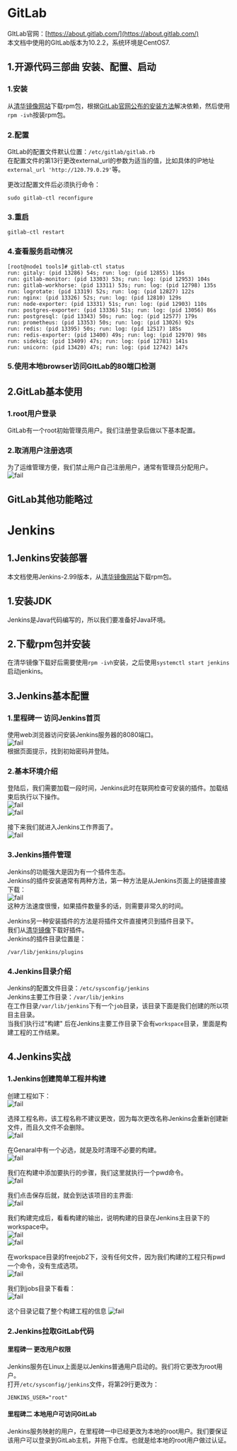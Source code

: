 # GitLab
GItLab官网：[https://about.gitlab.com/](https://about.gitlab.com/)<br>
本文档中使用的GItLab版本为10.2.2，系统环境是CentOS7.<br>

## 1.开源代码三部曲 安装、配置、启动
### 1.安装
从[清华镜像网站](https://mirrors.tuna.tsinghua.edu.cn/gitlab-ce/)下载rpm包，根据[GitLab官网公布的安装方法](https://about.gitlab.com/install/)解决依赖，然后使用``rpm -ivh``按装rpm包。<br>

### 2.配置
GItLab的配置文件默认位置：``/etc/gitlab/gitlab.rb``<br>
在配置文件的第13行更改external_url的参数为适当的值，比如具体的IP地址``external_url 'http://120.79.0.29'``等。<br>

更改过配置文件后必须执行命令：<br>
```
sudo gitlab-ctl reconfigure
```

### 3.重启
```
gitlab-ctl restart
```

### 4.查看服务启动情况
```
[root@node1 tools]# gitlab-ctl status
run: gitaly: (pid 13286) 54s; run: log: (pid 12855) 116s
run: gitlab-monitor: (pid 13303) 53s; run: log: (pid 12953) 104s
run: gitlab-workhorse: (pid 13311) 53s; run: log: (pid 12798) 135s
run: logrotate: (pid 13319) 52s; run: log: (pid 12827) 122s
run: nginx: (pid 13326) 52s; run: log: (pid 12810) 129s
run: node-exporter: (pid 13331) 51s; run: log: (pid 12903) 110s
run: postgres-exporter: (pid 13336) 51s; run: log: (pid 13056) 86s
run: postgresql: (pid 13343) 50s; run: log: (pid 12577) 179s
run: prometheus: (pid 13353) 50s; run: log: (pid 13026) 92s
run: redis: (pid 13395) 50s; run: log: (pid 12517) 185s
run: redis-exporter: (pid 13400) 49s; run: log: (pid 12970) 98s
run: sidekiq: (pid 13409) 47s; run: log: (pid 12781) 141s
run: unicorn: (pid 13420) 47s; run: log: (pid 12742) 147s
```

### 5.使用本地browser访问GItLab的80端口检测

## 2.GitLab基本使用

### 1.root用户登录
GitLab有一个root初始管理员用户。我们注册登录后做以下基本配置。<br>

### 2.取消用户注册选项
为了运维管理方便，我们禁止用户自己注册用户，通常有管理员分配用户。<br>
![fail](img/6.1.PNG)<br>

## GitLab其他功能略过

# Jenkins

## 1.Jenkins安装部署
本文档使用Jenkins-2.99版本，从[清华镜像网站](https://mirrors.tuna.tsinghua.edu.cn/jenkins/redhat/)下载rpm包。<br>

## 1.安装JDK
Jenkins是Java代码编写的，所以我们要准备好Java环境。<br>

## 2.下载rpm包并安装
在清华镜像下载好后需要使用``rpm -ivh``安装，之后使用``systemctl start jenkins``启动jenkins。<br>

## 3.Jenkins基本配置

### 1.里程碑一 访问Jenkins首页
使用web浏览器访问安装Jenkins服务器的8080端口。<br>
![fail](img/6.2.PNG)<br>
根据页面提示，找到初始密码并登陆。<br>

### 2.基本环境介绍
登陆后，我们需要加载一段时间，Jenkins此时在联网检查可安装的插件。加载结束后执行以下操作。<br>
![fail](img/6.3.PNG)<br>
![fail](img/6.4.PNG)<br>

接下来我们就进入Jenkins工作界面了。<br>
![fail](img/6.5.PNG)<br>

### 3.Jenkins插件管理
Jenkins的功能强大是因为有一个插件生态。<br>
Jenkins的插件安装通常有两种方法，第一种方法是从Jenkins页面上的链接直接下载：<br>
![fail](img/6.6.PNG)<br>
这种方法速度很慢，如果插件数量多的话，则需要非常久的时间。<br>

Jenkins另一种安装插件的方法是将插件文件直接拷贝到插件目录下。<br>
我们从[清华镜像](https://mirrors.tuna.tsinghua.edu.cn/jenkins/plugins/)下载好插件。<br>
Jenkins的插件目录位置是：<br>
```
/var/lib/jenkins/plugins
```

### 4.Jenkins目录介绍
Jenkins的配置文件目录：``/etc/sysconfig/jenkins``<br>
Jenkins主要工作目录：``/var/lib/jenkins``<br>
在工作目录``/var/lib/jenkins``下有一个``job``目录，该目录下面是我们创建的所以项目主目录。<br>
当我们执行过"构建" 后在Jenkins主要工作目录下会有``workspace``目录，里面是构建工程的工作结果。<br>


## 4.Jenkins实战
### 1.Jenkins创建简单工程并构建
创建工程如下：<br>
![fail](img/6.7.PNG)<br>

选择工程名称，该工程名称不建议更改，因为每次更改名称Jenkins会重新创建新文件，而且久文件不会删除。<br>
![fail](img/6.8.PNG)<br>

在Genaral中有一个必选，就是及时清理不必要的构建。<br>
![fail](img/6.9.PNG)<br>

我们在构建中添加要执行的步骤，我们这里就执行一个pwd命令。<br>
![fail](img/6.10.PNG)<br>

我们点击保存后就，就会到达该项目的主界面:<br>
![fail](img/6.11.PNG)<br>

我们构建完成后，看看构建的输出，说明构建的目录在Jenkins主目录下的workspace中。<br>
![fail](img/6.12.PNG)<br>
![fail](img/6.13.PNG)<br>

在workspace目录的freejob2下，没有任何文件，因为我们构建的工程只有pwd一个命令，没有生成选项。<br>
![fail](img/6.14.PNG)<br>

我们到jobs目录下看看：<br>
![fail](img/6.15.PNG)<br>

这个目录记载了整个构建工程的信息
![fail](img/6.16.PNG)<br>

### 2.Jenkins拉取GitLab代码

#### 里程碑一 更改用户权限
Jenkins服务在Linux上面是以Jenkins普通用户启动的。我们将它更改为root用户。<br>
打开``/etc/sysconfig/jenkins``文件，将第29行更改为：<br>
```
JENKINS_USER="root"
```

#### 里程碑二 本地用户可访问GitLab
Jenkins服务映射的用户，在里程碑一中已经更改为本地的root用户。我们要保证该用户可以登录到GitLab主机，并拖下仓库。也就是给本地的root用户做过认证。<br>